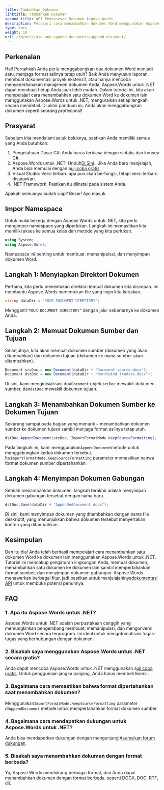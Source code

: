 ```yaml
---
title: Tambahkan Dokumen
linktitle: Tambahkan Dokumen
second_title: API Pemrosesan Dokumen Aspose.Words
description: Pelajari cara menambahkan dokumen Word menggunakan Aspose.Words untuk .NET dengan panduan langkah demi langkah yang komprehensif ini. Sempurna untuk mengotomatiskan alur kerja dokumen Anda.
type: docs
weight: 10
url: /id/net/join-and-append-documents/append-document/
---
```


## Perkenalan

Hai! Pernahkah Anda perlu menggabungkan dua dokumen Word menjadi satu, menjaga format aslinya tetap utuh? Baik Anda menyusun laporan, membuat dokumentasi proyek ekstensif, atau hanya mencoba menyederhanakan manajemen dokumen Anda, Aspose.Words untuk .NET dapat membuat hidup Anda jauh lebih mudah. Dalam tutorial ini, kita akan mempelajari cara menambahkan satu dokumen Word ke dokumen lain menggunakan Aspose.Words untuk .NET, menguraikan setiap langkah secara mendetail. Di akhir panduan ini, Anda akan menggabungkan dokumen seperti seorang profesional!

## Prasyarat

Sebelum kita mendalami seluk beluknya, pastikan Anda memiliki semua yang Anda butuhkan:

1. Pengetahuan Dasar C#: Anda harus terbiasa dengan sintaks dan konsep C#.
2.  Aspose.Words untuk .NET: Unduh[Di Sini](https://releases.aspose.com/words/net/) . Jika Anda baru menjelajah, Anda bisa memulai dengan a[uji coba gratis](https://releases.aspose.com/).
3. Visual Studio: Versi terbaru apa pun akan berfungsi, tetapi versi terbaru disarankan.
4. .NET Framework: Pastikan itu diinstal pada sistem Anda.

Apakah semuanya sudah siap? Besar! Ayo masuk.

## Impor Namespace

Untuk mulai bekerja dengan Aspose.Words untuk .NET, kita perlu mengimpor namespace yang diperlukan. Langkah ini memastikan kita memiliki akses ke semua kelas dan metode yang kita perlukan.

```csharp
using System;
using Aspose.Words;
```

Namespace ini penting untuk membuat, memanipulasi, dan menyimpan dokumen Word.

## Langkah 1: Menyiapkan Direktori Dokumen

Pertama, kita perlu menentukan direktori tempat dokumen kita disimpan. Ini membantu Aspose.Words menemukan file yang ingin kita kerjakan.

```csharp
string dataDir = "YOUR DOCUMENT DIRECTORY";
```

 Mengganti`"YOUR DOCUMENT DIRECTORY"` dengan jalur sebenarnya ke dokumen Anda.

## Langkah 2: Memuat Dokumen Sumber dan Tujuan

Selanjutnya, kita akan memuat dokumen sumber (dokumen yang akan ditambahkan) dan dokumen tujuan (dokumen ke mana sumber akan ditambahkan).

```csharp
Document srcDoc = new Document(dataDir + "Document source.docx");
Document dstDoc = new Document(dataDir + "Northwind traders.docx");
```

 Di sini, kami menginisialisasi dua`Document` objek.`srcDoc` mewakili dokumen sumber, dan`dstDoc` mewakili dokumen tujuan.

## Langkah 3: Menambahkan Dokumen Sumber ke Dokumen Tujuan

Sekarang sampai pada bagian yang menarik – menambahkan dokumen sumber ke dokumen tujuan sambil menjaga format aslinya tetap utuh.

```csharp
dstDoc.AppendDocument(srcDoc, ImportFormatMode.KeepSourceFormatting);
```

 Pada langkah ini, kami menggunakan`AppendDocument`metode untuk menggabungkan kedua dokumen tersebut. Itu`ImportFormatMode.KeepSourceFormatting` parameter memastikan bahwa format dokumen sumber dipertahankan.

## Langkah 4: Menyimpan Dokumen Gabungan

Setelah menambahkan dokumen, langkah terakhir adalah menyimpan dokumen gabungan tersebut dengan nama baru.

```csharp
dstDoc.Save(dataDir + "AppendedDocument.docx");
```

Di sini, kami menyimpan dokumen yang ditambahkan dengan nama file deskriptif, yang menunjukkan bahwa dokumen tersebut menyertakan konten yang ditambahkan.

## Kesimpulan

 Dan itu dia! Anda telah berhasil mempelajari cara menambahkan satu dokumen Word ke dokumen lain menggunakan Aspose.Words untuk .NET. Tutorial ini mencakup pengaturan lingkungan Anda, memuat dokumen, menambahkan satu dokumen ke dokumen lain sambil mempertahankan format sumber, dan menyimpan dokumen gabungan. Aspose.Words menawarkan berbagai fitur, jadi pastikan untuk menjelajahinya[dokumentasi API](https://reference.aspose.com/words/net/) untuk membuka potensi penuhnya.

## FAQ

### 1. Apa itu Aspose.Words untuk .NET?

Aspose.Words untuk .NET adalah perpustakaan canggih yang memungkinkan pengembang membuat, memanipulasi, dan mengonversi dokumen Word secara terprogram. Ini ideal untuk mengotomatisasi tugas-tugas yang berhubungan dengan dokumen.

### 2. Bisakah saya menggunakan Aspose.Words untuk .NET secara gratis?

 Anda dapat mencoba Aspose.Words untuk .NET menggunakan a[uji coba gratis](https://releases.aspose.com/). Untuk penggunaan jangka panjang, Anda harus membeli lisensi.

### 3. Bagaimana cara memastikan bahwa format dipertahankan saat menambahkan dokumen?

 Menggunakan`ImportFormatMode.KeepSourceFormatting` parameter di`AppendDocument` metode untuk mempertahankan format dokumen sumber.

### 4. Bagaimana cara mendapatkan dukungan untuk Aspose.Words untuk .NET?

Anda bisa mendapatkan dukungan dengan mengunjungi[Asumsikan forum dukungan](https://forum.aspose.com/c/words/8).

### 5. Bisakah saya menambahkan dokumen dengan format berbeda?

Ya, Aspose.Words mendukung berbagai format, dan Anda dapat menambahkan dokumen dengan format berbeda, seperti DOCX, DOC, RTF, dll.